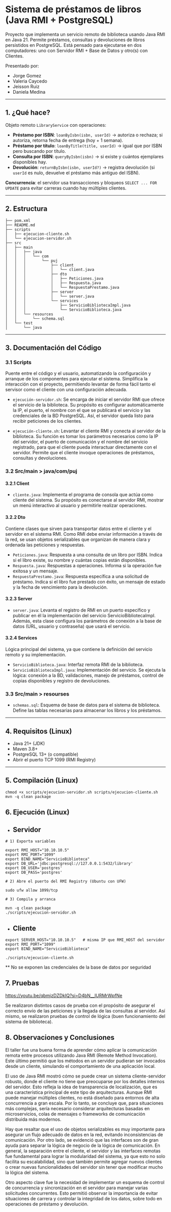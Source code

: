 # Sistema de préstamos de libros (Java RMI + PostgreSQL)

Proyecto que implementa un servicio remoto de biblioteca usando Java RMI en Java 21.
Permite préstamos, consultas y devoluciones de libros persistidos en PostgreSQL.
Está pensado para ejecutarse en dos computadores: uno con Servidor RMI + Base de Datos y otro(s) con Clientes.

Presentado por:
- Jorge Gomez
- Valeria Caycedo
- Jeisson Ruiz
- Daniela Medina
  
---

## 1. ¿Qué hace?

Objeto remoto `LibraryService` con operaciones:

- **Préstamo por ISBN**: `loanByIsbn(isbn, userId)` → autoriza o rechaza; si autoriza, retorna fecha de entrega (hoy + 1 semana).
- **Préstamo por título**: `loanByTitle(title, userId)` → igual que por ISBN pero buscando por título.
- **Consulta por ISBN**: `queryByIsbn(isbn)` → si existe y cuántos ejemplares disponibles hay.
- **Devolución**: `returnByIsbn(isbn, userId?)` → registra devolución (si `userId` es nulo, devuelve el préstamo más antiguo del ISBN).

**Concurrencia**: el servidor usa transacciones y bloqueos `SELECT ... FOR UPDATE` para evitar carreras cuando hay múltiples clientes.

---

## 2. Estructura
``` 
├── pom.xml
├── README.md
├── scripts
│   ├── ejecucion-cliente.sh
│   └── ejecucion-servidor.sh
├── src
│   ├── main
│   │   ├── java
│   │   │   └── com
│   │   │       └── puj
│   │   │           ├── client
│   │   │           │   └── client.java
│   │   │           ├── dto
│   │   │           │   ├── Peticiones.java
│   │   │           │   ├── Respuesta.java
│   │   │           │   └── RespuestaPrestamo.java
│   │   │           ├── server
│   │   │           │   └── server.java
│   │   │           └── services
│   │   │               ├── ServicioBibliotecaImpl.java
│   │   │               └── ServicioBiblioteca.java
│   │   └── resources
│   │       └── schema.sql
│   └── test
│       └── java

```
---
## 3. Documentación del Código 

### 3.1 Scripts

Puente entre el código y el usuario, automatizando la configuración y arranque de los componentes para ejecutar el sistema. Simplifica la interacción con el proyecto, permitiendo levantar de forma fácil tanto el servisor como el cliente con una configuración adecuada. 

-  `ejecución-servidor.sh`:
Se encarga de iniciar el servidor RMI que ofrece el servicio de la biblioteca. Su propósito es configurar automáticamente la IP, el puerto, el nombre con el que se publicará el servicio y las credenciales de la BD PostgreSQL. Así, el servidor queda listo para recibir peticiones de los clientes.

- `ejecución-cliente.sh`:
Levantar el cliente RMI y conecta al servidor de la biblioteca. Su función es tomar los parámetros necesarios como la IP del servidor, el puerto de comunicación y el nombre del servicio registrado, para que el cliente pueda interactuar directamente con el servidor. Permite que el cliente invoque operaciones de préstamos, consultas y devoluciones.

### 3.2 Src/main > java/com/puj

#### 3.2.1 Client

-  `cliente.java`: Implementa el programa de consola que actúa como cliente del sistema. Su propósito es conectarse al servidor RMI, mostrar un menú interactivo al usuario y permitirle realizar operaciones.

#### 3.2.2 Dto

Contiene clases que sirven para transportar datos entre el cliente y el servidor en el sistema RMI. Como RMI debe enviar información a través de la red, se usan objetos serializables que organizan de manera clara y ordenada las peticiones y respuestas.

-  `Peticiones.java`: Respuesta a una consulta de un libro por ISBN. Indica si el libro existe, su nombre y cuántas copias están disponibles.
-  `Respuesta.java`: Respuestas a operaciones. Informa si la operación fue exitosa y un mensaje.
-  `RespuestaPrestamo.java`: Respuesta específica a una solicitud de préstamo. Indica si el libro fue prestado con éxito, un mensaje de estado y la fecha de vencimiento para la devolución.

#### 3.2.3 Server

-  `server.java`: Levanta el registro de RMI en un puerto específico y publicar en él la implementación del servicio ServicioBibliotecaImpl. Además, esta clase configura los parámetros de conexión a la base de datos (URL, usuario y contraseña) que usará el servicio.

#### 3.2.4 Services

Lógica principal del sistema, ya que contiene la definición del servicio remoto y su implementación.

-  `ServicioBiblioteca.java`: Interfaz remota RMI de la biblioteca.
-  `ServicioBibliotecaImpl.java`: Implementación del servicio. Se ejecuta la lógica: conexión a la BD, validaciones, manejo de préstamos, control de copias disponibles y registro de devoluciones.

### 3.3 Src/main > resourses

-  `schemas.sql`: Esquema de base de datos para el sistema de biblioteca. Define las tablas necesarias para almacenar los libros y los préstamos.

---

## 4. Requisitos (Linux)

- Java 21+ (JDK)
- Maven 3.8+
- PostgreSQL 13+ (o compatible)
- Abrir el puerto TCP 1099 (RMI Registry)

---
## 5. Compilación (Linux)

```
chmod +x scripts/ejecucion-servidor.sh scripts/ejecucion-cliente.sh
mvn -q clean package
```
## 6. Ejecución (Linux)

- <h2>Servidor</h2>

```
# 1) Exporta variables

export RMI_HOST="10.10.10.5"
export RMI_PORT="1099"
export BIND_NAME="ServicioBiblioteca"
export DB_URL='jdbc:postgresql://127.0.0.1:5432/library'
export DB_USER='postgres'
export DB_PASS='postgres'

# 2) Abre el puerto del RMI Registry (Ubuntu con UFW)

sudo ufw allow 1099/tcp

# 3) Compila y arranca

mvn -q clean package
./scripts/ejecucion-servidor.sh
```

- <h2>Cliente</h2>

```
export SERVER_HOST="10.10.10.5"   # misma IP que RMI_HOST del servidor
export RMI_PORT="1099"
export BIND_NAME="ServicioBiblioteca"

./scripts/ejecucion-cliente.sh  

```
** No se exponen las credenciales de la base de datos por seguridad

## 7. Pruebas 

https://youtu.be/qbmjzDZDkIQ?si=D4bN__lURMrWpfNe

Se realizaron distintos casos de prueba con el propósito de asegurar el correcto envio de las peticiones y la llegada de las consultas al servidor. Así mismo, se realizaron pruebas de control de lógica (buen funcionamiento del sistema de biblioteca).

## 8. Observaciones y Conclusiones

El taller fue una buena forma de aprender cómo aplicar la comunicación remota entre procesos utilizando Java RMI (Remote Method Invocation). Este último permitió que los métodos en un servidor pudieran ser invocados desde un cliente, simulando el comportamiento de una aplicación local. 

El uso de Java RMI mostró cómo se puede crear un sistema cliente-servidor robusto, donde el cliente no tiene que preocuparse por los detalles internos del servidor. Esto refleja la idea de transparencia de localización, que es una característica principal de este tipo de arquitecturas.
Aunque RMI puede manejar múltiples clientes, no está diseñado para entornos de alta concurrencia a gran escala. Por lo tanto, se concluye que, para situaciones más complejas, sería necesario considerar arquitecturas basadas en microservicios, colas de mensajes o frameworks de comunicación distribuida más modernos.

Hay que resaltar que el uso de objetos serializables es muy importante para asegurar un flujo adecuado de datos en la red, evitando inconsistencias de comunicación. Por otro lado, se evidenció que las interfaces son de gran ayuda para separar la lógica de negocio de la lógica de comunicación. En general, la separación entre el cliente, el servidor y las interfaces remotas fue fundamental para lograr la modularidad del sistema, ya que esto no solo facilita su escalabilidad, sino que también permite agregar nuevos clientes o crear nuevas funcionalidades del servidor sin tener que modificar mucho la lógica del sistema. 

Otro aspecto clave fue la necesidad de implementar un esquema de control de concurrencia y sincronización en el servidor para manejar varias solicitudes concurrentes. Esto permitió observar la importancia de evitar situaciones de carrera y controlar la integridad de los datos, sobre todo en operaciones de préstamo y devolución. 















